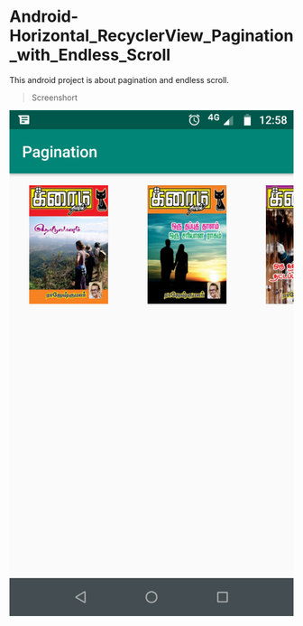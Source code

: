 # Android-Horizontal_RecyclerView_Pagination_with_Endless_Scroll
This android project is about pagination and endless scroll.

> Screenshort

![Image](/GitRes/1.png)
